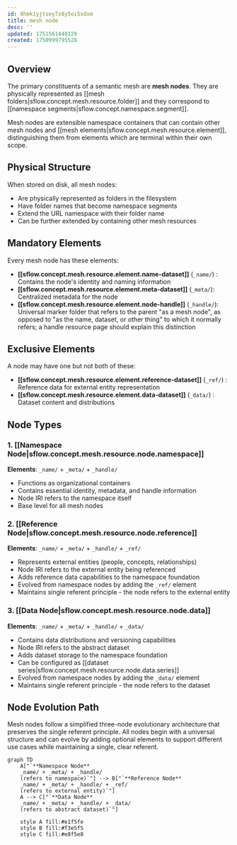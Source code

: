 ```yaml
---
id: 8hmkiyjtsey7z8y5oi5xdxm
title: mesh node
desc: ''
updated: 1751561440129
created: 1750999795528
---
```


## Overview

The primary constituents of a semantic mesh are **mesh nodes**. They are physically represented as [[mesh folders|sflow.concept.mesh.resource.folder]] and they correspond to [[namespace segments|sflow.concept.namespace.segment]].

Mesh nodes are extensible namespace containers that can contain other mesh nodes and [[mesh elements|sflow.concept.mesh.resource.element]], distinguishing them from elements which are terminal within their own scope.

## Physical Structure

When stored on disk, all mesh nodes:
- Are physically represented as folders in the filesystem
- Have folder names that become namespace segments
- Extend the URL namespace with their folder name
- Can be further extended by containing other mesh resources

## Mandatory Elements

Every mesh node has these elements:

- **[[sflow.concept.mesh.resource.element.name-dataset]]** (`_name/`) : Contains the node's identity and naming information
- **[[sflow.concept.mesh.resource.element.meta-dataset]]** (`_meta/`): Centralized metadata for the node
- **[[sflow.concept.mesh.resource.element.node-handle]]** (`_handle/`): Universal marker folder that refers to the parent "as a mesh node", as opposed to "as the name, dataset, or other thing" to which it normally refers; a handle resource page should explain this distinction

## Exclusive Elements

A node may have one but not both of these:

- **[[sflow.concept.mesh.resource.element.reference-dataset]]** (`_ref/`) : Reference data for external entity representation
- **[[sflow.concept.mesh.resource.element.data-dataset]]** (`_data/`) : Dataset content and distributions

## Node Types

### 1. [[Namespace Node|sflow.concept.mesh.resource.node.namespace]]
**Elements**: `_name/` + `_meta/` + `_handle/`
- Functions as organizational containers
- Contains essential identity, metadata, and handle information
- Node IRI refers to the namespace itself
- Base level for all mesh nodes

### 2. [[Reference Node|sflow.concept.mesh.resource.node.reference]]
**Elements**: `_name/` + `_meta/` + `_handle/` + `_ref/`
- Represents external entities (people, concepts, relationships)
- Node IRI refers to the external entity being referenced
- Adds reference data capabilities to the namespace foundation
- Evolved from namespace nodes by adding the `_ref/` element
- Maintains single referent principle - the node refers to the external entity

### 3. [[Data Node|sflow.concept.mesh.resource.node.data]]
**Elements**: `_name/` + `_meta/` + `_handle/` + `_data/`
- Contains data distributions and versioning capabilities
- Node IRI refers to the abstract dataset
- Adds dataset storage to the namespace foundation
- Can be configured as [[dataset series|sflow.concept.mesh.resource.node.data.series]]
- Evolved from namespace nodes by adding the `_data/` element
- Maintains single referent principle - the node refers to the dataset

## Node Evolution Path

Mesh nodes follow a simplified three-node evolutionary architecture that preserves the single referent principle. All nodes begin with a universal structure and can evolve by adding optional elements to support different use cases while maintaining a single, clear referent.

```mermaid
graph TD
    A["`**Namespace Node**
    _name/ + _meta/ + _handle/
    (refers to namespace)`"] --> B["`**Reference Node**
    _name/ + _meta/ + _handle/ + _ref/
    (refers to external entity)`"]
    A --> C["`**Data Node**
    _name/ + _meta/ + _handle/ + _data/
    (refers to abstract dataset)`"]
    
    style A fill:#e1f5fe
    style B fill:#f3e5f5
    style C fill:#e8f5e8
```


